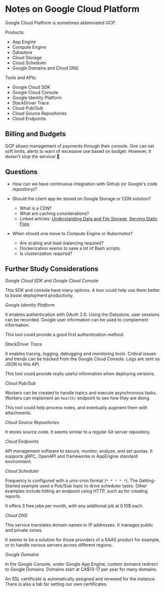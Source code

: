 # Notes on Google Cloud Platform

Google Cloud Platform is sometimes abbreviated *GCP*.

Products:

 * App Engine
 * Compute Engine
 * Datastore
 * Cloud Storage
 * Cloud Scheduler
 * Google Domains and Cloud DNS

Tools and APIs:

 * Google Cloud SDK
 * Google Cloud Console
 * Google Identity Platform
 * StackDriver Trace
 * Cloud Pub/Sub
 * Cloud Source Repositories
 * Cloud Endpoints


## Billing and Budgets

GCP allows management of payments through their console.
One can set soft limits, alerts to warn of excessive use based on budget.
However, it doesn't stop the service! 😬


## Questions

 - How can we have continuous integration with Github (or Google's code repository)?

 - Should the client app be stored on Google Storage or CDN solution?
   - What is a CDN?
   - What are caching considerations?
   - Linked articles: [Understanding Data and File Storage](https://cloud.google.com/appengine/docs/standard/nodejs/using-third-party-databases), [Serving Static Files](https://cloud.google.com/appengine/docs/standard/nodejs/serving-static-files)

 - When should one move to *Compute Engine* or *Kubernetes*?
   - Are scaling and load-balancing required?
   - Dockerization seems to save a lot of Bash scripts.
   - Is clusterization required?

## Further Study Considerations

*Google Cloud SDK* and *Google Cloud Console*

This SDK and console have many options.
A tour could help use them better to boost deployment productivity.

*Google Identity Platform* 

It enables authentication with OAuth 2.0.
Using the Datastore, user sessions can be recorded.
Google user information can be used to complement information.

This tool could provide a good first authentication method.

*StackDriver Trace*

It enables tracing, logging, debugging and monitoring tools.
Critical issues and trends can be tracked from the Google Cloud Console.
Logs are sent as JSON to this API.

This tool could provide really useful information when deploying versions.

*Cloud Pub/Sub*

Workers can be created to handle topics and execute asynchronous tasks.
Workers can implement an `health/` endpoint to see how they are doing.

This tool could help process notes, and eventually augment them with attachments.

*Cloud Source Repositories*

It stores source code. It seems similar to a regular Git server repository.

*Cloud Endpoints*

API management software to secure, monitor, analyze, and set quotas.
It supports gRPC, OpenAPI and frameworks in AppEngine standard environment.

*Cloud Scheduler*

Frequency is configured with a unix-cron format (`* * * * *`).
The Getting-Started example used a Pub/Sub topic to drive scheduler tasks.
Other examples include hitting an endpoint using HTTP, such as for creating reports.

It offers 3 free jobs per month, with any additional job at 0.10$ each.

*Cloud DNS*

This service translates domain names to IP addresses.
It manages public and private zones.

It seems to be a solution for those providers of a SAAS product for example,
or to handle various servers across different regions.

*Google Domains*

In the Google Console, under Google App Engine, custom domains redirect to 
Google Domains.
Domains start at CA$13-17 per year for many domains.

An SSL certificate is automatically assigned and renewed for the instance.
There is also a tab for setting our own certificates.
